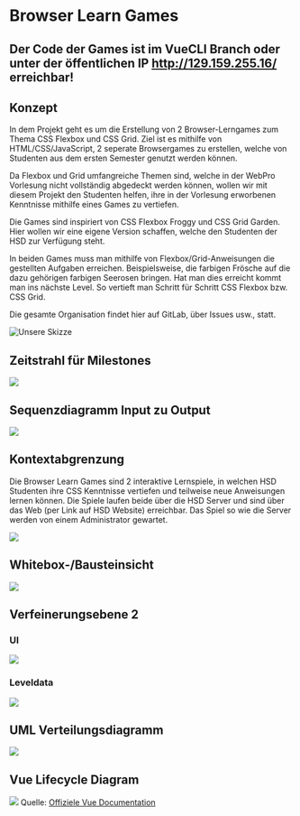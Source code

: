 # Browser Learn Games

## Der Code der Games ist im VueCLI Branch oder unter der öffentlichen IP http://129.159.255.16/ erreichbar!

## Konzept
In dem Projekt geht es um die Erstellung von 2 Browser-Lerngames zum Thema CSS Flexbox und CSS Grid.
Ziel ist es mithilfe von HTML/CSS/JavaScript, 2 seperate Browsergames zu erstellen, welche von Studenten aus dem ersten Semester genutzt werden können.

Da Flexbox und Grid umfangreiche Themen sind, welche in der WebPro Vorlesung nicht vollständig abgedeckt werden können, wollen wir mit diesem Projekt den Studenten helfen, ihre in der Vorlesung erworbenen Kenntnisse mithilfe eines Games zu vertiefen.

Die Games sind inspiriert von CSS Flexbox Froggy und CSS Grid Garden. 
Hier wollen wir eine eigene Version schaffen, welche den Studenten der HSD zur Verfügung steht.

In beiden Games muss man mithilfe von Flexbox/Grid-Anweisungen die gestellten Aufgaben erreichen.
Beispielsweise, die farbigen Frösche auf die dazu gehörigen farbigen Seerosen bringen.
Hat man dies erreicht kommt man ins nächste Level.
So vertieft man Schritt für Schritt CSS Flexbox bzw. CSS Grid.

Die gesamte Organisation findet hier auf GitLab, über Issues usw., statt.

![Unsere Skizze](https://cdn.discordapp.com/attachments/898937507406839869/903664783226716200/unknown.png)

## Zeitstrahl für Milestones

<img src="https://cdn.discordapp.com/attachments/898937507406839869/910247728641105930/Milestones.png">

## Sequenzdiagramm Input zu Output

<img src="https://cdn.discordapp.com/attachments/898937507406839869/914157736034451506/Sequenzdiagramm_Input_to_Output.png">

## Kontextabgrenzung

Die Browser Learn Games sind 2 interaktive Lernspiele, in welchen HSD Studenten ihre CSS Kenntnisse vertiefen und teilweise neue Anweisungen lernen können. Die Spiele laufen beide über die HSD Server und sind über das Web (per Link auf HSD Website) erreichbar. Das Spiel so wie die Server werden von einem Administrator gewartet.

<img src="https://cdn.discordapp.com/attachments/898937507406839869/929418638618939402/Verfeinerungsebene0.png">

## Whitebox-/Bausteinsicht  

<img src="https://cdn.discordapp.com/attachments/898937507406839869/929418639252267048/Verfeinerungsebene.png"> 

## Verfeinerungsebene 2
### UI  

<img src="https://cdn.discordapp.com/attachments/898937507406839869/929418638837051442/Verfeinerungsebene1.png">

### Leveldata

<img src="https://cdn.discordapp.com/attachments/898937507406839869/929418639029960784/Verfeinerungsebene2.png">

## UML Verteilungsdiagramm

<img src="https://cdn.discordapp.com/attachments/898937507406839869/929425027428909077/UML_Verteilungsdiagramm.png">


## Vue Lifecycle Diagram 

<img src="https://cdn.discordapp.com/attachments/898937507406839869/929425681014751292/lifecycle.png">
Quelle: <a href="https://vuejs.org/v2/guide/instance.html">Offiziele Vue Documentation</a>
